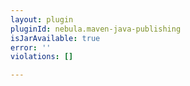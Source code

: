 ```yaml
---
layout: plugin
pluginId: nebula.maven-java-publishing
isJarAvailable: true
error: ''
violations: []

---
```

